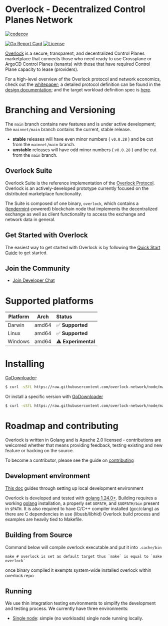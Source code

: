 # Overlock - Decentralized Control Planes Network

[![codecov](https://codecov.io/github/overlock-network/node/coverage.svg?branch=main)](https://codecov.io/github/overlock-network/node?branch=main)

[![Go Report Card](https://goreportcard.com/badge/github.com/overlock-network/node)](https://goreportcard.com/report/github.com/overlock-network/node)
[![License](https://img.shields.io/badge/License-Apache%202.0-blue.svg)](https://opensource.org/licenses/Apache-2.0)

[Overlock](https://overlock.network) is a secure, transparent, and decentralized Control Planes marketplace that connects those who need ready to use Crossplane or ArgoCD Control Planes (tenants) with those that have required Control Plane capacity to lease (providers).

For a high-level overview of the Overlock protocol and network economics, check out the [whitepaper](https://overlock.network/docs/OverlockWhitepaper.pdf); a detailed protocol definition can be 
found in the [design documentation](https://docs.overlock.network); and the target workload definition spec is [here](https://docs.overlock.network/sdl).

# Branching and Versioning

The `main` branch contains new features and is under active development; the `mainnet/main` branch contains the current, stable release.

* **stable** releases will have even minor numbers ( `v0.0.28` ) and be cut from the `mainnet/main` branch.
* **unstable** releases will have odd minor numbers ( `v0.0.28` ) and be cut from the `main` branch.

## Overlock Suite

Overlock Suite is the reference implementation of the [Overlock Protocol](https://overlock.network/docs/OverlockWhitepaper.pdf). Overlock is an actively-developed prototype currently focused on the distributed marketplace functionality.

The Suite is composed of one binary, `overlock`, which contains a ([tendermint](https://github.com/tendermint/tendermint)-powered) blockchain node that
implements the decentralized exchange as well as client functionality to access the exchange and network data in general.

## Get Started with Overlock

The easiest way to get started with Overlock is by following the [Quick Start Guide](https://docs.overlock.network/guides/deploy) to get started. 

## Join the Community

- [Join Developer Chat](https://discord.gg/amQZEMFbTe)

# Supported platforms

Platform | Arch | Status
--- | --- | :---
Darwin | amd64 | ✅ **Supported**
Linux | amd64 | ✅ **Supported**
Windows | amd64 | ⚠️ **Experimental**

# Installing

[GoDownloader](https://github.com/goreleaser/godownloader):

```sh
$ curl -sSfL https://raw.githubusercontent.com/overlock-network/node/main/install.sh | sh
```

Or install a specific version with [GoDownloader](https://github.com/goreleaser/godownloader)

```sh
$ curl -sSfL https://raw.githubusercontent.com/overlock-network/node/main/install | sh -s -- v0.22.0
```

# Roadmap and contributing

Overlock is written in Golang and is Apache 2.0 licensed - contributions are welcomed whether that means providing feedback, testing existing and new feature or hacking on the source.

To become a contributor, please see the guide on [contributing](CONTRIBUTING.md)

## Development environment
[This doc](https://github.com/overlock-network/node/blob/main/docs/development-environment.md) guides through setting up local development environment

Overlock is developed and tested with [golang 1.24.0+](https://golang.org/). 
Building requires a working [golang](https://golang.org/) installation, a properly set `GOPATH`, and `$GOPATH/bin` present in `$PATH`.
It is also required to have C/C++ compiler installed (gcc/clang) as there are C dependencies in use (libusb/libhid)
Overlock build process and examples are heavily tied to Makefile.


## Building from Source
Command below will compile overlock executable and put it into `.cache/bin`
```shell
make # overlock is set as default target thus `make` is equal to `make overlock`
```
once binary compiled it exempts system-wide installed overlock within overlock repo

## Running

We use thin integration testing environments to simplify
the development and testing process. We currently have three environments:

* [Single node](start.sh): simple (no workloads) single node running locally.